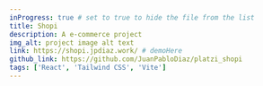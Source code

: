 ```yaml
---
inProgress: true # set to true to hide the file from the list
title: Shopi
description: A e-commerce project
img_alt: project image alt text
link: https://shopi.jpdiaz.work/ # demoHere
github_link: https://github.com/JuanPabloDiaz/platzi_shopi
tags: ['React', 'Tailwind CSS', 'Vite']
---
```


